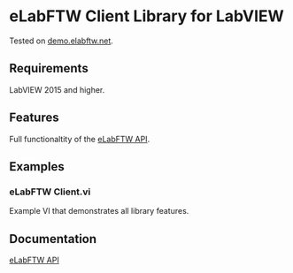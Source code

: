 # eLabFTW Client Library for LabVIEW
Tested on [demo.elabftw.net](https://demo.elabftw.net/). 

## Requirements
LabVIEW 2015 and higher.

## Features
Full functionaltity of the [eLabFTW API](https://doc.elabftw.net/api/). 

## Examples
### eLabFTW Client.vi
Example VI that demonstrates all library features.

## Documentation
[eLabFTW API](https://doc.elabftw.net/api/)